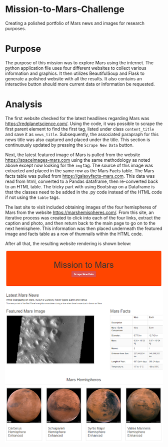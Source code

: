 # Mission-to-Mars-Challenge
Creating a polished portfolio of Mars news and images for research purposes.

# Purpose
The purpose of this mission was to explore Mars using the internet. The python application file uses four different websites to collect various information and graphics. It then utilizes BeautifulSoup and Flask to generate a polished website with all the results. It also contains an interactive button should more current data or information be requested.

# Analysis
The first website checked for the latest headlines regarding Mars was https://redplanetscience.com/. Using the code, it was possible to scrape the first parent element to find the first tag, listed under class  `content_title` and save it as `news_title`. Subsequently, the associated parapraph for this news title was also captured and placed under the title. This section is continuously updated by pressing the `Scrape New Data` button.

Next, the latest featured image of Mars is pulled from the website https://spaceimages-mars.com using the same methodology as noted above except now looking for the `img` tag. The source of this image was extracted and placed in the same row as the Mars Facts table. The Mars facts table was pulled from https://galaxyfacts-mars.com. This data was read from html, converted to a Pandas dataframe, then re-converted back to an HTML table. The tricky part with using Bootstrap on a Dataframe is that the classes need to be added in the .py code instead of the HTML code if not using the `table` tags.

The last site to visit included obtaining images of the four hemispheres of Mars from the website https://marshemispheres.com/. From this site, an iterative process was created to click into each of the four links, extract the caption and photo, and then return back to the main page to go on to the next hemisphere. This information was then placed underneath the featured image and facts table as a row of thumnails within the HTML code.

After all that, the resulting website rendering is shown below:

![Mars_Website](Images\Mission_to_Mars_Site.PNG)
